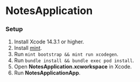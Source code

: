 # NotesApplication

### Setup

1. Install Xcode 14.3.1 or higher.
2. Install [mint](https://github.com/yonaskolb/Mint).
3. Run `mint bootstrap && mint run xcodegen`.
4. Run `bundle install && bundle exec pod install`.
5. Open **NotesApplication.xcworkspace** in Xcode.
6. Run **NotesApplicationApp**.
